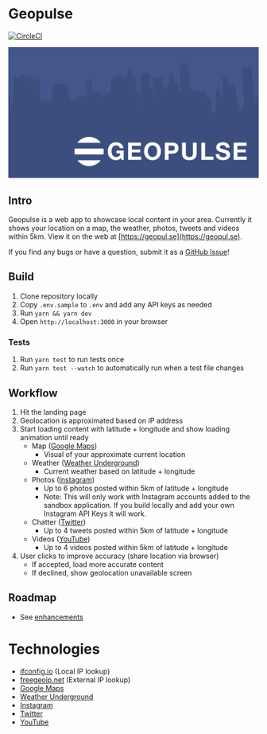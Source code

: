 # Geopulse

[![CircleCI](https://circleci.com/gh/seriouslysean/geopulse-app/tree/master.svg?style=svg)](https://circleci.com/gh/seriouslysean/geopulse-app/tree/master)

<p align="center"><img src="client/public/assets/geopulse-banner.png" alt="Geopulse" width="1200" class="inline" /></p>

## Intro

Geopulse is a web app to showcase local content in your area. Currently it shows your location on a map, the weather, photos, tweets and videos within 5km. View it on the web at [https://geopul.se](https://geopul.se).

If you find any bugs or have a question, submit it as a [GitHub Issue](https://github.com/seriouslysean/geopulse-app/issues)!

## Build

1. Clone repository locally
1. Copy `.env.sample` to `.env` and add any API keys as needed
1. Run `yarn && yarn dev`
1. Open `http://localhost:3000` in your browser

### Tests

1. Run `yarn test` to run tests once
1. Run `yarn test --watch` to automatically run when a test file changes

## Workflow

1. Hit the landing page
1. Geolocation is approximated based on IP address
1. Start loading content with latitude + longitude and show loading animation until ready
   * Map ([Google Maps](https://developers.google.com/maps/))
     * Visual of your approximate current location
   * Weather ([Weather Underground](https://www.wunderground.com/weather/api/))
     * Current weather based on latitude + longitude
   * Photos ([Instagram](https://www.instagram.com/developer/))
     * Up to 6 photos posted within 5km of latitude + longitude
     * Note: This will only work with Instagram accounts added to the sandbox application. If you build locally and add your own Instagram API Keys it will work.
   * Chatter ([Twitter](https://developer.twitter.com/))
     * Up to 4 tweets posted within 5km of latitude + longitude
   * Videos ([YouTube](https://developers.google.com/youtube/))
     * Up to 4 videos posted within 5km of latitude + longitude
1. User clicks to improve accuracy (share location via browser)
   * If accepted, load more accurate content
   * If declined, show geolocation unavailable screen

## Roadmap

* See [enhancements](https://github.com/seriouslysean/geopulse-app/issues?q=is%3Aissue+is%3Aopen+label%3Aenhancement)

# Technologies

* [ifconfig.io](http://ifconfig.io/) (Local IP lookup)
* [freegeoip.net](https://freegeoip.net/) (External IP lookup)
* [Google Maps](https://developers.google.com/maps/)
* [Weather Underground](https://www.wunderground.com/weather/api/)
* [Instagram](https://www.instagram.com/developer/)
* [Twitter](https://developer.twitter.com/)
* [YouTube](https://developers.google.com/youtube/)
